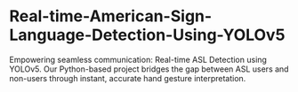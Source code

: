 # Real-time-American-Sign-Language-Detection-Using-YOLOv5
Empowering seamless communication: Real-time ASL Detection using YOLOv5. Our Python-based project bridges the gap between ASL users and non-users through instant, accurate hand gesture interpretation.
